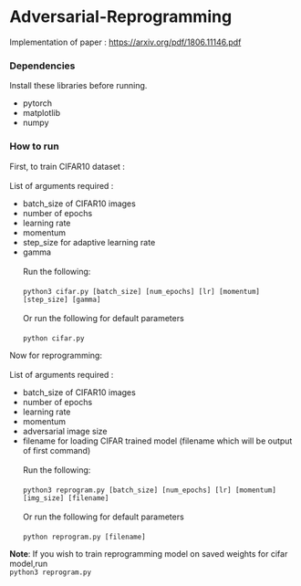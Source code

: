 # Adversarial-Reprogramming

Implementation of paper : https://arxiv.org/pdf/1806.11146.pdf

### Dependencies

Install these libraries before running.
- pytorch
- matplotlib
- numpy

### How to run

First, to train CIFAR10 dataset :<br><br>
List of arguments required :<br>
- batch_size of CIFAR10 images
- number of epochs
- learning rate
- momentum
- step_size for adaptive learning rate 
- gamma <br><br>
Run the following:<br><br>
`python3 cifar.py [batch_size] [num_epochs] [lr] [momentum] [step_size] [gamma]`<br><br>
Or run the following for default parameters<br><br>
`python cifar.py `

Now for reprogramming: <br><br>
List of arguments required :<br>
- batch_size of CIFAR10 images
- number of epochs
- learning rate
- momentum
- adversarial image size
- filename for loading CIFAR trained model (filename which will be output of first command)<br><br>
Run the following:<br><br>
`python3 reprogram.py [batch_size] [num_epochs] [lr] [momentum] [img_size] [filename]`<br><br>
Or run the following for default parameters<br><br>
`python reprogram.py [filename]`

**Note**: If you wish to train reprogramming model on saved weights for cifar model,run <br>
`python3 reprogram.py`
